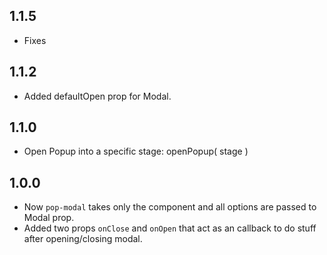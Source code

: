 ## 1.1.5
* Fixes

## 1.1.2
* Added defaultOpen prop for Modal.

## 1.1.0
* Open Popup into a specific stage: openPopup( stage )

## 1.0.0
* Now `pop-modal` takes only the component and all options are passed to Modal prop.
* Added two props `onClose` and `onOpen` that act as an callback to do stuff after opening/closing modal.
